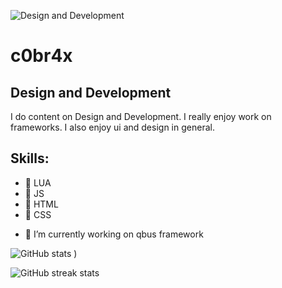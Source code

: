![Design and Development](https://cdn.discordapp.com/attachments/792954965668790346/852609014160425030/Sem_titulo.png)

# c0br4x

## Design and Development

I do content on Design and Development. I really enjoy work on frameworks. I also enjoy ui and design in general.

## Skills:

* 📌 LUA 
* 📌 JS 
* 📌 HTML 
* 📌 CSS

- 🔭 I’m currently working on qbus framework 


![GitHub stats](https://github-readme-stats.vercel.app/api?username=c0br4x-d3v&show_icons=true&theme=tokyonight)
)  

![GitHub streak stats](https://github-readme-streak-stats.herokuapp.com/?user=c0br4x-d3v&theme=tokyonight)  
